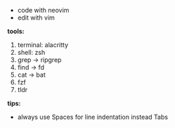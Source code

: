 - code with neovim
- edit with vim


**tools:**

1. terminal: alacritty
2. shell: zsh
3. grep → ripgrep
4. find → fd
5. cat → bat
6. fzf
7. tldr


**tips:**

- always use Spaces for line indentation instead Tabs

<!--
- iterm2 color: https://iterm2colorschemes.com/
- bat --list-themes
- bat theme: ./plugins.zsh BAT_THEME

dust     du
duf      df
broot    tree
fd       find
ripgrep  grep
tldr     man
gping    ping
procs    ps
-->
